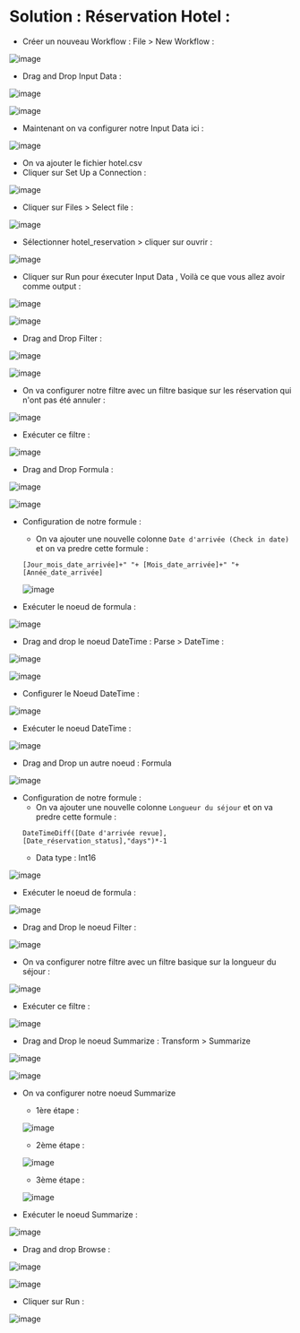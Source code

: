 # Solution : Réservation Hotel :

- Créer un nouveau Workflow : File > New Workflow :

![image](https://user-images.githubusercontent.com/123749462/225887830-b6b1f4e9-dab7-4de7-a07d-0cb17012dae7.png)

- Drag and Drop Input Data : 

![image](https://user-images.githubusercontent.com/123749462/225889061-946b85d5-7ee5-4c25-9111-35d751b4d766.png)

![image](https://user-images.githubusercontent.com/123749462/225889641-03cd003d-15ee-4f85-bed3-f2af19fffd71.png)

- Maintenant on va configurer notre Input Data ici : 

![image](https://user-images.githubusercontent.com/123749462/225890068-5ed47111-b975-4d47-bab5-adb7cbabb148.png)

- On va ajouter le fichier hotel.csv
- Cliquer sur Set Up a Connection : 

![image](https://user-images.githubusercontent.com/123749462/225891232-ce2f7df2-214a-4209-b62d-0045378a940f.png)

- Cliquer sur Files > Select file :

![image](https://user-images.githubusercontent.com/123749462/225898050-c26d8aff-4c59-4b44-acc0-58a297a3621b.png)


- Sélectionner hotel_reservation > cliquer sur ouvrir :

![image](https://user-images.githubusercontent.com/123749462/226624135-2470f572-7f0d-4a32-908f-9e5867bc30f9.png)

- Cliquer sur Run pour éxecuter Input Data , Voilà ce que vous allez avoir comme output : 

![image](https://user-images.githubusercontent.com/123749462/226625216-68efd0e4-8e6e-4c06-a178-4cdd5e49b8b2.png)


![image](https://user-images.githubusercontent.com/123749462/226625381-6ee02f95-1e8a-4edb-912d-3bfd49ff9acf.png)

- Drag and Drop Filter : 

![image](https://user-images.githubusercontent.com/123749462/225903341-2e00af8d-bd8e-405e-a9a5-7dc0d0ce2cc3.png)

![image](https://user-images.githubusercontent.com/123749462/226625591-150f6b06-385a-4f1b-b5c7-d4101562216e.png)

- On va configurer notre filtre avec un filtre basique sur les réservation qui n'ont  pas été annuler :

![image](https://user-images.githubusercontent.com/123749462/226632913-c1b6acbf-1452-4b6d-b9e4-6687fae1bc5d.png)

- Exécuter ce filtre : 

![image](https://user-images.githubusercontent.com/123749462/226633409-134c955d-7082-40df-9369-b8e386c77f02.png)

- Drag and Drop Formula : 

![image](https://user-images.githubusercontent.com/123749462/225916331-e469509e-85cc-46bc-b86a-a0d3f2bada81.png)

![image](https://user-images.githubusercontent.com/123749462/226633489-9090dbdf-5ece-4eeb-8df3-9e1cf8e015c1.png)

- Configuration de notre formule : 
  - On va ajouter une nouvelle colonne ``Date d'arrivée (Check in date)`` et on va predre cette formule : 
  ```
  [Jour_mois_date_arrivée]+" "+ [Mois_date_arrivée]+" "+[Année_date_arrivée]
  ```
  ![image](https://user-images.githubusercontent.com/123749462/226634121-e924c1dc-2326-4c0b-b467-440444f88ed5.png)

- Exécuter le noeud de formula :

![image](https://user-images.githubusercontent.com/123749462/226634471-9fe75c2a-e8f8-4dbb-a3a1-9a59819f3d6a.png)

- Drag and drop le noeud DateTime : Parse > DateTime : 

![image](https://user-images.githubusercontent.com/123749462/226353469-50f01aa8-1f53-4ace-a97f-b0ae1dbc56f0.png)

![image](https://user-images.githubusercontent.com/123749462/226634610-b3903cf3-96b1-402f-bf6c-9273ee2cd2c2.png)
- Configurer le Noeud DateTime : 

![image](https://user-images.githubusercontent.com/123749462/226358616-b9af9328-6be5-46c8-bc70-f0c28984f746.png)

- Exécuter le noeud DateTime :

![image](https://user-images.githubusercontent.com/123749462/226636461-020137ad-5cb6-4bd4-83e6-c320196feb2f.png)

- Drag and Drop un autre noeud : Formula 

![image](https://user-images.githubusercontent.com/123749462/226638064-3d37a167-d80b-46bb-954f-8f7ff62148b9.png)

- Configuration de notre formule : 
  - On va ajouter une nouvelle colonne ``Longueur du séjour`` et on va predre cette formule : 
  ```
  DateTimeDiff([Date d'arrivée revue],[Date_réservation_status],"days")*-1

  ```
  - Data type : Int16

![image](https://user-images.githubusercontent.com/123749462/226473445-44484a03-6745-4000-9072-15b15d3280a3.png)

- Exécuter le noeud de formula :

![image](https://user-images.githubusercontent.com/123749462/226639855-f84b9bc1-5164-4e3c-be12-dcd385e9d514.png)

- Drag and Drop le noeud Filter :

![image](https://user-images.githubusercontent.com/123749462/226640307-d51c4614-23e6-4c76-80b7-efbb0d61e2ff.png)

- On va configurer notre filtre avec un filtre basique sur la longueur du séjour :

![image](https://user-images.githubusercontent.com/123749462/226494446-1406bd6b-9832-42a8-b7f8-f031d6b83484.png)

- Exécuter ce filtre : 

![image](https://user-images.githubusercontent.com/123749462/226641057-27c80df4-6040-4a94-9125-a0f12a6fdddb.png)

- Drag and Drop le noeud Summarize : Transform > Summarize 

![image](https://user-images.githubusercontent.com/123749462/226377095-ba283b84-d015-46c0-91ed-10a56ecace7e.png)

![image](https://user-images.githubusercontent.com/123749462/226641312-bd4b3bf2-5c6e-4bcd-b3bb-bd5c7b376179.png)

- On va configurer notre noeud Summarize 
  - 1ère étape : 

  ![image](https://user-images.githubusercontent.com/123749462/226643865-751188c4-64e4-46b2-9c58-ca1affbce5e4.png)
  
  - 2ème étape : 

  ![image](https://user-images.githubusercontent.com/123749462/226648010-9a1a95b5-e9ee-403d-a70a-fd0eb31898a5.png)
  
  - 3ème étape :

  ![image](https://user-images.githubusercontent.com/123749462/226650025-679e0e58-341e-48e2-808c-630165b7313e.png)
  
 - Exécuter le noeud Summarize : 

  ![image](https://user-images.githubusercontent.com/123749462/226650584-28210fad-dd3a-4abe-ae15-2976e746584c.png)
  
  - Drag and drop Browse : 

![image](https://user-images.githubusercontent.com/123749462/226651383-3c151a71-63ab-479d-8856-76d88e7527d4.png)

![image](https://user-images.githubusercontent.com/123749462/226651485-720abd7d-c949-4b5a-a10d-aa3aff82521a.png)

- Cliquer sur Run : 

![image](https://user-images.githubusercontent.com/123749462/226651871-bdfcb4f4-5099-4848-beff-c0051a7ef918.png)



 
